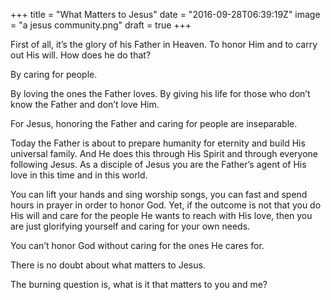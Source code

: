 +++
title = "What Matters to Jesus"
date = "2016-09-28T06:39:19Z"
image = "a jesus community.png"
draft = true
+++

First of all, it’s the glory of his Father in Heaven. To honor Him and to carry out His will. How does he do that? 

By caring for people. 

By loving the ones the Father loves. By giving his life for those who don’t know the Father and don’t love Him.

For Jesus, honoring the Father and caring for people are inseparable.

Today the Father is about to prepare humanity for eternity and build His universal family. And He does this through His Spirit and through everyone following Jesus. As a disciple of Jesus you are the Father’s agent of His love in this time and in this world.

You can lift your hands and sing worship songs, you can fast and spend hours in prayer in order to honor God. Yet, if the outcome is not that you do His will and care for the people He wants to reach with His love, then you are just glorifying yourself and caring for your own needs.

You can’t honor God without caring for the ones He cares for.

There is no doubt about what matters to Jesus.

The burning question is, what is it that matters to you and me?